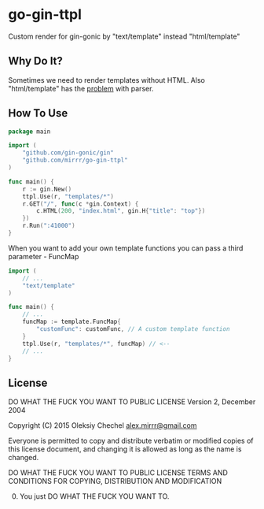 # go-gin-ttpl
Custom render for gin-gonic by "text/template" instead "html/template"  

## Why Do It?
Sometimes we need to render templates without HTML. Also "html/template" has the [problem](https://github.com/golang/go/issues/12149) with parser.

## How To Use
```go
package main

import (
    "github.com/gin-gonic/gin"
    "github.com/mirrr/go-gin-ttpl"
)

func main() {
    r := gin.New()
    ttpl.Use(r, "templates/*")
    r.GET("/", func(c *gin.Context) {
        c.HTML(200, "index.html", gin.H{"title": "top"})
    })
    r.Run(":41000")
}
```

When you want to add your own template functions you can pass a third parameter - FuncMap

```go
import (
    // ...
    "text/template"
)

func main() {
    // ...
    funcMap := template.FuncMap{
        "customFunc": customFunc, // A custom template function
    }
    ttpl.Use(r, "templates/*", funcMap) // <--
    // ...
}
```


## License
DO WHAT THE FUCK YOU WANT TO PUBLIC LICENSE
Version 2, December 2004

Copyright (C) 2015 Oleksiy Chechel <alex.mirrr@gmail.com>

Everyone is permitted to copy and distribute verbatim or modified
copies of this license document, and changing it is allowed as long
as the name is changed.

DO WHAT THE FUCK YOU WANT TO PUBLIC LICENSE
TERMS AND CONDITIONS FOR COPYING, DISTRIBUTION AND MODIFICATION

 0. You just DO WHAT THE FUCK YOU WANT TO.

